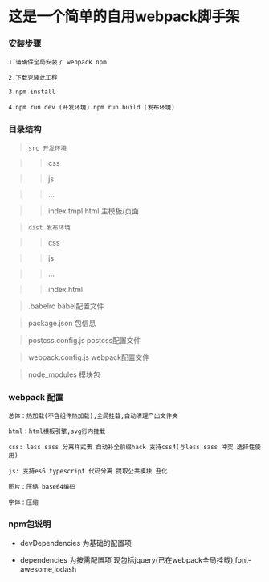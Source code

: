 # 这是一个简单的自用webpack脚手架

### 安装步骤

    1.请确保全局安装了 webpack npm

    2.下载克隆此工程

    3.npm install

    4.npm run dev (开发环境) npm run build (发布环境)

### 目录结构

> `src 开发环境`

>> css

>> js

>> ...

>> index.tmpl.html 主模板/页面

> `dist 发布环境`

>> css

>> js

>> ...

>> index.html

> .babelrc babel配置文件

> package.json 包信息

> postcss.config.js postcss配置文件

> webpack.config.js webpack配置文件

> node_modules 模块包

### webpack 配置

    总体：热加载(不含组件热加载),全局挂载,自动清理产出文件夹

    html：html模板引擎,svg行内挂载

    css: less sass 分离样式表 自动补全前缀hack 支持css4(与less sass 冲突 选择性使用)

    js: 支持es6 typescript 代码分离 提取公共模块 丑化

    图片：压缩 base64编码

    字体：压缩

### npm包说明

* devDependencies 为基础的配置项

* dependencies 为按需配置项 现包括jquery(已在webpack全局挂载),font-awesome,lodash

